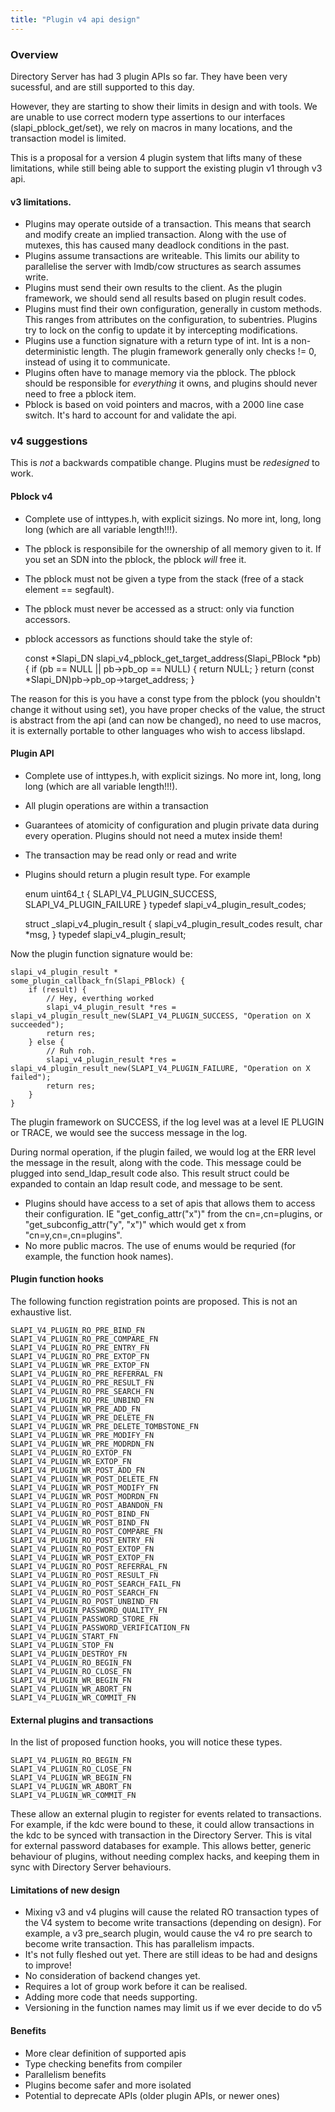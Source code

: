 ```yaml
---
title: "Plugin v4 api design"
---
```


### Overview

Directory Server has had 3 plugin APIs so far. They have been very sucessful, and are still supported to this day.

However, they are starting to show their limits in design and with tools. We are unable to use correct modern type assertions to our interfaces (slapi_pblock_get/set), we rely on macros in many locations, and the transaction model is limited.

This is a proposal for a version 4 plugin system that lifts many of these limitations, while
still being able to support the existing plugin v1 through v3 api.

#### v3 limitations.

* Plugins may operate outside of a transaction. This means that search and modify create an implied transaction. Along with the use of mutexes, this has caused
many deadlock conditions in the past.
* Plugins assume transactions are writeable. This limits our ability to parallelise the server with lmdb/cow structures as search assumes write.
* Plugins must send their own results to the client. As the plugin framework, we should send all results based on plugin result codes.
* Plugins must find their own configuration, generally in custom methods. This ranges from attributes on the configuration, to subentries. Plugins try to lock on the config to update it by intercepting modifications.
* Plugins use a function signature with a return type of int. Int is a non-deterministic length. The plugin framework generally only checks != 0, instead of using it to communicate.
* Plugins often have to manage memory via the pblock. The pblock should be responsible for *everything* it owns, and plugins should never need to free a pblock item.
* Pblock is based on void pointers and macros, with a 2000 line case switch. It's hard to account for and validate the api.

### v4 suggestions

This is *not* a backwards compatible change. Plugins must be *redesigned* to work.

#### Pblock v4

* Complete use of inttypes.h, with explicit sizings. No more int, long, long long (which are all variable length!!!).
* The pblock is responsibile for the ownership of all memory given to it. If you set an SDN into the pblock, the pblock *will* free it.
* The pblock must not be given a type from the stack (free of a stack element == segfault).
* The pblock must never be accessed as a struct: only via function accessors.
* pblock accessors as functions should take the style of:

    const *Slapi_DN
    slapi_v4_pblock_get_target_address(Slapi_PBlock *pb) {
        if (pb == NULL || pb->pb_op == NULL) {
            return NULL;
        }
        return (const *Slapi_DN)pb->pb_op->target_address;
    }

The reason for this is you have a const type from the pblock (you shouldn't change it without using set), you have proper checks of the value, the struct is abstract from the api (and can now be changed), no need to use macros, it is externally portable to other languages who wish to access libslapd.

#### Plugin API

* Complete use of inttypes.h, with explicit sizings. No more int, long, long long (which are all variable length!!!).
* All plugin operations are within a transaction
* Guarantees of atomicity of configuration and plugin private data during every operation. Plugins should not need a mutex inside them!
* The transaction may be read only or read and write
* Plugins should return a plugin result type. For example

    enum uint64_t {
        SLAPI_V4_PLUGIN_SUCCESS,
        SLAPI_V4_PLUGIN_FAILURE
    } typedef slapi_v4_plugin_result_codes;

    struct _slapi_v4_plugin_result {
        slapi_v4_plugin_result_codes result,
        char *msg,
    } typedef slapi_v4_plugin_result;

Now the plugin function signature would be:

    slapi_v4_plugin_result *
    some_plugin_callback_fn(Slapi_PBlock) {
        if (result) {
            // Hey, everthing worked
            slapi_v4_plugin_result *res = slapi_v4_plugin_result_new(SLAPI_V4_PLUGIN_SUCCESS, "Operation on X succeeded");
            return res;
        } else {
            // Ruh roh.
            slapi_v4_plugin_result *res = slapi_v4_plugin_result_new(SLAPI_V4_PLUGIN_FAILURE, "Operation on X failed");
            return res;
        }
    }


The plugin framework on SUCCESS, if the log level was at a level IE PLUGIN or TRACE, we would see the success message in the log.

During normal operation, if the plugin failed, we would log at the ERR level the message in the result, along with the code. This message could be plugged into send_ldap_result code also. This result struct could be expanded to contain an ldap result code, and message to be sent.

* Plugins should have access to a set of apis that allows them to access their configuration. IE "get_config_attr("x")" from the cn=<plugin>,cn=plugins, or "get_subconfig_attr("y", "x")" which would get x from "cn=y,cn=<plugin>,cn=plugins".
* No more public macros. The use of enums would be requried (for example, the function hook names).

#### Plugin function hooks

The following function registration points are proposed. This is not an exhaustive list.

    SLAPI_V4_PLUGIN_RO_PRE_BIND_FN
    SLAPI_V4_PLUGIN_RO_PRE_COMPARE_FN
    SLAPI_V4_PLUGIN_RO_PRE_ENTRY_FN
    SLAPI_V4_PLUGIN_RO_PRE_EXTOP_FN
    SLAPI_V4_PLUGIN_WR_PRE_EXTOP_FN
    SLAPI_V4_PLUGIN_RO_PRE_REFERRAL_FN
    SLAPI_V4_PLUGIN_RO_PRE_RESULT_FN
    SLAPI_V4_PLUGIN_RO_PRE_SEARCH_FN
    SLAPI_V4_PLUGIN_RO_PRE_UNBIND_FN
    SLAPI_V4_PLUGIN_WR_PRE_ADD_FN
    SLAPI_V4_PLUGIN_WR_PRE_DELETE_FN
    SLAPI_V4_PLUGIN_WR_PRE_DELETE_TOMBSTONE_FN
    SLAPI_V4_PLUGIN_WR_PRE_MODIFY_FN
    SLAPI_V4_PLUGIN_WR_PRE_MODRDN_FN
    SLAPI_V4_PLUGIN_RO_EXTOP_FN
    SLAPI_V4_PLUGIN_WR_EXTOP_FN
    SLAPI_V4_PLUGIN_WR_POST_ADD_FN
    SLAPI_V4_PLUGIN_WR_POST_DELETE_FN
    SLAPI_V4_PLUGIN_WR_POST_MODIFY_FN
    SLAPI_V4_PLUGIN_WR_POST_MODRDN_FN
    SLAPI_V4_PLUGIN_RO_POST_ABANDON_FN
    SLAPI_V4_PLUGIN_RO_POST_BIND_FN
    SLAPI_V4_PLUGIN_WR_POST_BIND_FN
    SLAPI_V4_PLUGIN_RO_POST_COMPARE_FN
    SLAPI_V4_PLUGIN_RO_POST_ENTRY_FN
    SLAPI_V4_PLUGIN_RO_POST_EXTOP_FN
    SLAPI_V4_PLUGIN_WR_POST_EXTOP_FN
    SLAPI_V4_PLUGIN_RO_POST_REFERRAL_FN
    SLAPI_V4_PLUGIN_RO_POST_RESULT_FN
    SLAPI_V4_PLUGIN_RO_POST_SEARCH_FAIL_FN
    SLAPI_V4_PLUGIN_RO_POST_SEARCH_FN
    SLAPI_V4_PLUGIN_RO_POST_UNBIND_FN
    SLAPI_V4_PLUGIN_PASSWORD_QUALITY_FN
    SLAPI_V4_PLUGIN_PASSWORD_STORE_FN
    SLAPI_V4_PLUGIN_PASSWORD_VERIFICATION_FN
    SLAPI_V4_PLUGIN_START_FN
    SLAPI_V4_PLUGIN_STOP_FN
    SLAPI_V4_PLUGIN_DESTROY_FN
    SLAPI_V4_PLUGIN_RO_BEGIN_FN
    SLAPI_V4_PLUGIN_RO_CLOSE_FN
    SLAPI_V4_PLUGIN_WR_BEGIN_FN
    SLAPI_V4_PLUGIN_WR_ABORT_FN
    SLAPI_V4_PLUGIN_WR_COMMIT_FN

#### External plugins and transactions

In the list of proposed function hooks, you will notice these types.

    SLAPI_V4_PLUGIN_RO_BEGIN_FN
    SLAPI_V4_PLUGIN_RO_CLOSE_FN
    SLAPI_V4_PLUGIN_WR_BEGIN_FN
    SLAPI_V4_PLUGIN_WR_ABORT_FN
    SLAPI_V4_PLUGIN_WR_COMMIT_FN

These allow an external plugin to register for events related to transactions. For example, if the kdc were bound to these, it could allow transactions in the kdc to be synced with transaction in the Directory Server. This is vital for external password databases for example. This allows better, generic behaviour of plugins, without needing complex hacks, and keeping them in sync with Directory Server behaviours.

#### Limitations of new design

* Mixing v3 and v4 plugins will cause the related RO transaction types of the V4 system to become write transactions (depending on design). For example, a v3 pre_search plugin, would cause the v4 ro pre search to become write transaction. This has parallelism impacts.
* It's not fully fleshed out yet. There are still ideas to be had and designs to improve!
* No consideration of backend changes yet.
* Requires a lot of group work before it can be realised.
* Adding more code that needs supporting.
* Versioning in the function names may limit us if we ever decide to do v5

#### Benefits

* More clear definition of supported apis
* Type checking benefits from compiler
* Parallelism benefits
* Plugins become safer and more isolated
* Potential to deprecate APIs (older plugin APIs, or newer ones)

